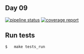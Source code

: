 ## Day 09

[![pipeline status](https://git.emile-lepetit.fr/epitech/tek-2/piscine-cpp/day-09/badges/master/pipeline.svg)](https://git.emile-lepetit.fr/epitech/tek-2/piscine-cpp/day-09/commits/master)
[![coverage report](https://git.emile-lepetit.fr/epitech/tek-2/piscine-cpp/day-09/badges/master/coverage.svg)](https://git.emile-lepetit.fr/epitech/tek-2/piscine-cpp/day-09/commits/master)

## Run tests
```bash
$   make tests_run
```
